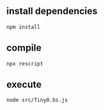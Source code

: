 ## install dependencies

`
npm install
`

## compile

`
npx rescript 
`

## execute

`
node src/Tiny0.bs.js
`


